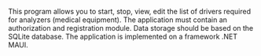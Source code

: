 This program allows you to start, stop, view, edit the list of drivers required for analyzers (medical equipment).
The application must contain an authorization and registration module. 
Data storage should be based on the SQLite database. 
The application is implemented on a framework .NET MAUI.
